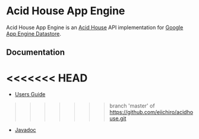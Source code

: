 Acid House App Engine
=====================
Acid House App Engine is an [Acid House](https://github.com/eiichiro/acidhouse) 
API implementation for [Google App Engine Datastore](http://code.google.com/intl/en/appengine/docs/java/datastore/).

Documentation
-------------
<<<<<<< HEAD
=======
* [Users Guide](https://github.com/eiichiro/acidhouse-appengine/wiki)
>>>>>>> branch 'master' of https://github.com/eiichiro/acidhouse.git
* [Javadoc](http://apidocs.eiichiro.org/acidhouse-appengine/)
